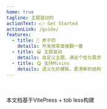 ```yaml
---
home: true
tagline: 主题驱动的
actionText: 👉 Get Started
actionLink: /guide/
features:
  - title: 🧐 原子的
    details: 开发效率直接翻一番
  - title: 😀 主题驱动
    details: 自定义主题，满足个性化需求
  - title: 😋 支持Mixins
    details: 语义化的模板，更清晰的结构
---
```


<br />
<br />

<div class="text-center text-sm">
 本文档基于<t-tag size="md" color="accent" rounded="lg" class="mx-1">VitePress + tob less</t-tag>构建
</div>


<script setup>
import { init } from 'ityped'
import { onMounted } from 'vue'


onMounted(() => {
  const oneElement = document.querySelector('.tagline')
  init(oneElement, { showCursor: false,  disableBackTyping: true, strings: [' uniapp 样式库'] });
})
</script>